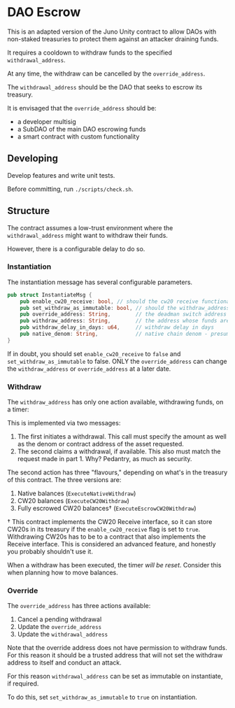 # DAO Escrow

This is an adapted version of the Juno Unity contract to allow DAOs with non-staked treasuries to protect them against an attacker draining funds.

It requires a cooldown to withdraw funds to the specified `withdrawal_address`.

At any time, the withdraw can be cancelled by the `override_address`.

The `withdrawal_address` should be the DAO that seeks to escrow its treasury.

It is envisaged that the `override_address` should be:

- a developer multisig
- a SubDAO of the main DAO escrowing funds
- a smart contract with custom functionality

## Developing

Develop features and write unit tests.

Before committing, run `./scripts/check.sh`.

## Structure

The contract assumes a low-trust environment where the `withdrawal_address` might want to withdraw their funds.

However, there is a configurable delay to do so.

### Instantiation

The instantiation message has several configurable parameters.

```rs
pub struct InstantiateMsg {
    pub enable_cw20_receive: bool, // should the cw20 receive functionality be enabled? (cannot be changed later)
    pub set_withdraw_as_immutable: bool, // should the withdraw_address be updateable? (cannot be changed later)
    pub override_address: String,        // the deadman switch address and admin
    pub withdraw_address: String,        // the address whose funds are locked in this contract
    pub withdraw_delay_in_days: u64,     // withdraw delay in days
    pub native_denom: String,            // native chain denom - presumably ujuno
}
```

If in doubt, you should set `enable_cw20_receive` to `false` and `set_withdraw_as_immutable` to false. ONLY the `override_address` can change the `withdraw_address` or `override_address` at a later date.

### Withdraw

The `withdraw_address` has only one action available, withdrawing funds, on a timer:

This is implemented via two messages:

1. The first initiates a withdrawal. This call must specify the amount as well as the denom or contract address of the asset requested.
2. The second claims a withdrawal, if available. This also must match the request made in part 1. Why? Pedantry, as much as security.

The second action has three "flavours," depending on what's in the treasury of this contract. The three versions are:

1. Native balances (`ExecuteNativeWithdraw`)
2. CW20 balances (`ExecuteCW20Withdraw`)
3. Fully escrowed CW20 balances† (`ExecuteEscrowCW20Withdraw`)

† This contract implements the CW20 Receive interface, so it can store CW20s in its treasury if the `enable_cw20_receive` flag is set to `true`. Withdrawing CW20s has to be to a contract that also implements the Receive interface. This is considered an advanced feature, and honestly you probably shouldn't use it.

When a withdraw has been executed, the timer _will be reset_. Consider this when planning how to move balances.

### Override

The `override_address` has three actions available:

1. Cancel a pending withdrawal
2. Update the `override_address`
3. Update the `withdrawal_address`

Note that the override address does not have permission to withdraw funds. For this reason it should be a trusted address that will not set the withdraw address to itself and conduct an attack.

For this reason `withdrawal_address` can be set as immutable on instantiate, if required.

To do this, set `set_withdraw_as_immutable` to `true` on instantiation.
